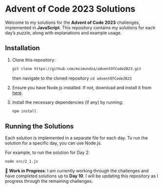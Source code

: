 # Advent of Code 2023 Solutions

Welcome to my solutions for the **Advent of Code 2023** challenges, implemented in **JavaScript**. This repository contains my solutions for each day’s puzzle, along with explanations and example usage.

## Installation

1. Clone this repository:

    ```bash
    git clone https://github.com/msimundza/adventOfCode2023.git
    ```
    then navigate to the cloned repository
    ```cd adventOfCode2023```

2. Ensure you have Node.js installed. If not, download and install it from [here](https://nodejs.org/).

3. Install the necessary dependencies (if any) by running:

    ```bash
    npm install
    ```

## Running the Solutions

Each solution is implemented in a separate file for each day. To run the solution for a specific day, you can use Node.js.

For example, to run the solution for Day 2:

```bash
node src/2_1.js
```

🚧 **Work in Progress**: I am currently working through the challenges and have completed solutions up to **Day 10**. I will be updating this repository as I progress through the remaining challenges.
